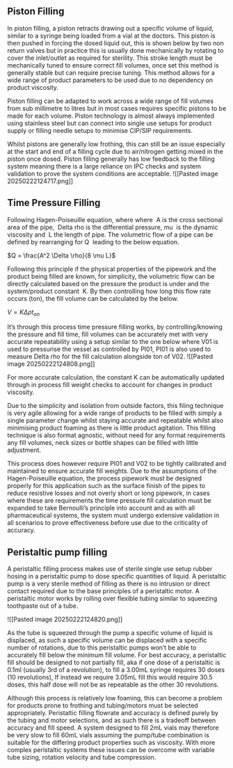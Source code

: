 ## Piston Filling

In piston filling, a piston retracts drawing out a specific volume of liquid, similar to a syringe being loaded from a vial at the doctors. This piston is then pushed in forcing the dosed liquid out, this is shown below by two non return valves but in practice this is usually done mechanically by rotating to cover the inlet/outlet as required for sterility. This stroke length must be mechanically tuned to ensure correct fill volumes, once set this method is generally stable but can require precise tuning. This method allows for a wide range of product parameters to be used due to no dependency on product viscosity. 

Piston filling can be adapted to work across a wide range of fill volumes from sub millimetre to litres but in most cases requires specific pistons to be made for each volume. Piston technology is almost always implemented using stainless steel but can connect into single use setups for product supply or filling needle setups to minimise CIP/SIP requirements.

Whilst pistons are generally low frothing, this can still be an issue especially at the start and end of a filling cycle due to air/nitrogen getting mixed in the piston once dosed. Piston filling generally has low feedback to the filling system meaning there is a large reliance on IPC checks and system validation to prove the system conditions are acceptable.
![[Pasted image 20250222124717.png]]
## Time Pressure Filling

Following Hagen-Poiseuille equation, where where  A is the cross sectional area of the pipe,  Delta rho is the differential pressure, mu  is the dynamic viscosity and  L the length of pipe. The volumetric flow of a pipe can be defined by rearranging for Q  leading to the below equation.

$Q = \frac{A^2 \Delta \rho}{8 \mu L}$

Following this principle if the physical properties of the pipework and the product being filled are known, for simplicity, the volumetric flow can be directly calculated based on the pressure the product is under and the system/product constant  K. By then controlling how long this flow rate occurs (ton), the fill volume can be calculated by the below.

$V = K  \Delta  \rho  t_{on}$

It’s through this process time pressure filling works, by controlling/knowing the pressure and fill time, fill volumes can be accurately met with very accurate repeatability using a setup similar to the one below where V01 is used to pressurise the vessel as controlled by PI01, PI01 is also used to measure Delta rho for the fill calculation alongside ton of V02.
![[Pasted image 20250222124808.png]]

For more accurate calculation, the constant K can be automatically updated through in process fill weight checks to account for changes in product viscosity. 

Due to the simplicity and isolation from outside factors, this filing technique is very agile allowing for a wide range of products to be filled with simply a single parameter change whilst staying accurate and repeatable whilst also minimising product foaming as there is little product agitation. This filling technique is also format agnostic, without need for any format requirements any fill volumes, neck sizes or bottle shapes can be filled with little adjustment.

This process does however require PI01 and V02 to be tightly calibrated and maintained to ensure accurate fill weights. Due to the assumptions of the Hagen-Poiseuille equation, the process pipework must be designed properly for this application such as the surface finish of the pipes to reduce resistive losses and not overly short or long pipework, in cases where these are requirements the time pressure fill calculation must be expanded to take Bernoulli’s principle into account and as with all pharmaceutical systems, the system must undergo extensive validation in all scenarios to prove effectiveness before use due to the criticality of accuracy.

## Peristaltic pump filling

A peristaltic filling process makes use of sterile single use setup rubber hosing in a peristaltic pump to dose specific quantities of liquid. A peristaltic pump is a very sterile method of filling as there is no intrusion or direct contact required due to the base principles of a peristaltic motor. A peristaltic motor works by rolling over flexible tubing similar to squeezing toothpaste out of a tube.  

![[Pasted image 20250222124820.png]]

As the tube is squeezed through the pump a specific volume of liquid is displaced, as such a specific volume can be displaced with a specific number of rotations, due to this peristaltic pumps won’t be able to accurately fill below the minimum fill volume. For best accuracy, a peristaltic fill should be designed to not partially fill, aka if one dose of a peristaltic is 0.1ml (usually 3rd of a revolution), to fill a 3.00mL syringe requires 30 doses (10 revolutions), If instead we require 3.05mL fill this would require 30.5 doses, this half dose will not be as repeatable as the other 30 revolutions.

Although this process is relatively low foaming, this can become a problem for products prone to frothing and tubing/motors must be selected appropriately. Peristaltic filling flowrate and accuracy is defined purely by the tubing and motor selections, and as such there is a tradeoff between accuracy and fill speed. A system designed to fill 2mL vials may therefore be very slow to fill 60mL vials assuming the pump/tube combination is suitable for the differing product properties such as viscosity. With more complex peristaltic systems these issues can be overcome with variable tube sizing, rotation velocity and tube compression.